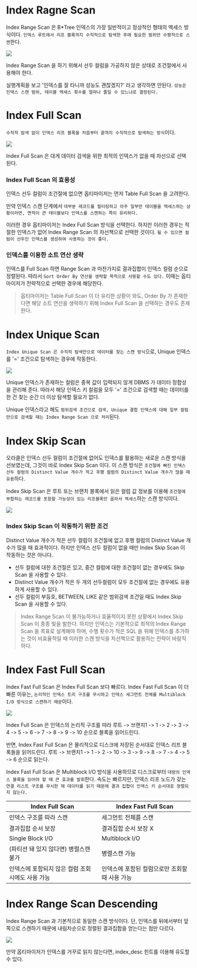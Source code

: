 # Index Ragne Scan
Index Range Scan 은 B*Tree 인덱스의 가장 일반적이고 정상적인 형태의 엑세스 방식이다. `인덱스 루트에서 리프 블록까지 수직적으로 탐색한 후에 필요한 범위만 수평적으로 스캔`한다.

![](file:///Users/kinseonghyeon/Desktop/range.png)

Index Range Scan 을 하기 위해서 선두 컬럼을 가공하지 않은 상태로 조건절에서 사용해야 한다.

실행계획을 보고 '인덱스를 잘 타니까 성능도 괜찮겠지?' 라고 생각하면 안된다. `성능은 인덱스 스캔 범위, 테이블 엑세스 횟수를 얼마나 줄일 수 있느냐로 결정된다.`

# Index Full Scan
`수직적 탐색 없이 인덱스 리프 블록을 처음부터 끝까지 수직적으로 탐색하는 방식`이다.

![](file:///Users/kinseonghyeon/Desktop/full%20scan.png)

Index Full Scan 은 대게 데이터 검색을 위한 최적의 인덱스가 없을 때 차선으로 선택된다.

### Index Full Scan 의 효용성
인덱스 선두 컬럼이 조건절에 없으면 옵티마이저는 먼저 Table Full Scan 을 고려한다.

만약 인덱스 스캔 단계에서 `대부분 레코드를 필터링하고 아주 일부만 테이블을 엑세스하는 상황이라면, 면적이 큰 테이블보다 인덱스를 스캔하는 쪽이 유리하다.`

이러한 경우 옵티마이저는 Index Full Scan 방식을 선택한다. 하지만 이러한 경우는 적절한 인덱스가 없어 Index Range Scan 의 차선책으로 선택한 것이다. `될 수 있으면 컬럼이 선두인 인덱스를 생성하여 사용하는 것이 좋다.`  

### 인덱스를 이용한 소트 연산 생략
인덱스를 Full Scan 하면 Range Scan 과 마찬가지로 결과집합이 인덱스 컬럼 순으로 정렬된다. 따라서 `Sort Order By 연산을 생략할 목적으로 사용할 수도 있다.` 이때는 옵티마이저가 전략적으로 선택한 경우에 해당한다.

> 옵티마이저는 Table Full Scan 이 더 유리한 상황이 와도, Order By 가 존재한다면 해당 소트 연산을 생략하기 위해 Index Full Scan 을 선택하는 경우도 존재한다.

# Index Unique Scan
`Index Unique Scan 은 수직적 탐색만으로 데이터를 찾는 스캔 방식`으로, Unique 인덱스를 '=' 조건으로 탐색하는 경우에 작동한다.

![](file:///Users/kinseonghyeon/Desktop/unique.png)

Unique 인덱스가 존재하는 컬럼은 중복 값이 입력되지 않게 DBMS 가 데이터 정합성을 관리해 준다. 따라서 해당 인덱스 키 컬럼을 모두 '=' 조건으로 검색할 때는 데이터를 한 건 찾는 순간 더 이상 탐색할 필요가 없다.

Unique 인덱스라고 해도 `범위검색 조건으로 검색, Unique 결합 인덱스에 대해 일부 컬럼만으로 검색할 때는 Index Range Scan 으로 처리`된다.

# Index Skip Scan
오라클은 인덱스 선두 컬럼이 조건절에 없어도 인덱스를 활용하는 새로운 스캔 방식을 선보였는데, 그것이 바로 Index Skip Scan 이다. 이 스캔 방식은 `조건절에 빠진 인덱스 선두 컬럼의 Distinct Value 개수가 적고 후행 컬럼의 Distinct Value 개수가 많을 때 유용`하다.

Index Skip Scan 은 루트 또는 브랜치 블록에서 읽은 컬럼 값 정보를 이용해 `조건절에 부합하는 레코드를 포함할 가능성이 있는 리프블록만 골라서 엑세스`하는 스캔 방식이다.

![](file:///Users/kinseonghyeon/Desktop/skip.png)

### Index Skip Scan 이 작동하기 위한 조건
Distinct Value 개수가 적은 선두 컬럼이 조건절에 없고 후행 컬럼의 Distinct Value 개수가 많을 때 효과적이다. 하지만 인덱스 선두 컬럼이 없을 때만 Index Skip Scan 이 작동하는 것은 아니다.
- 선두 컬럼에 대한 조건절은 있고, 중간 컬럼에 대한 조건절이 없는 경우에도 Skip Scan 을 사용할 수 있다.
- Distinct Value 개수가 적은 두 개의 선두컬럼이 모두 조건절에 없는 경우에도 유용하게 사용할 수 있다.
- 선두 컬럼이 부등호, BETWEEN, LIKE 같은 범위검색 조건일 때도 Index Skip Scan 을 사용할 수 있다.

> Index Range Scan 이 불가능하거나 효율적이지 못한 상황에서 Index Skip Scan 이 종종 빛을 발한다. 하지만 인덱스는 기본적으로 최적의 Index Range Scan 을 목표로 설계해야 하며, 수행 횟수가 적은 SQL 을 위해 인덱스를 추가하는 것이 비효율적일 때 이러한 스캔 방식을 차선책으로 활용하는 전략이 바람직하다.

# Index Fast Full Scan
Index Fast Full Scan 은 Index Full Scan 보다 빠르다. Index Fast Full Scan 이 더 빠른 이유는, `논리적인 인덱스 트리 구조를 무시하고 인덱스 세그먼트 전체를 Multiblock I/O 방식으로 스캔하기 때문`이다.

![](file:///Users/kinseonghyeon/Desktop/fast%20full%20scan.png)

Index Full Scan 은 인덱스의 논리적 구조를 따라 루트 -> 브랜치1 -> 1 -> 2 -> 3 -> 4 -> 5 -> 6 -> 7 -> 8 -> 9 -> 10 순으로 블록을 읽어드린다.

반면, Index Fast Full Scan 은 물리적으로 디스크에 저장된 순서대로 인덱스 리프 블록들을 읽어드린다. 루트 -> 브랜치1 -> 1 -> 2 -> 10 -> 3 -> 9 -> 8 -> 7 -> 4 -> 5 -> 6 순으로 읽는다.

Index Fast Full Scan 은 Multiblock I/O 방식을 사용하므로 디스크로부터 `대량의 인덱스 블록을 읽어야 할 때 큰 효과를 발휘`한다. 속도는 빠르지만, 인덱스 리프 노드가 갖는 `연결 리스트 구조를 무시한 채 데이터를 읽기 때문에 결과 집합이 인덱스 키 순서대로 정렬되지 않는다.`

| Index Full Scan | Index Fast Full Scan |
| --- | --- |
| 인덱스 구조를 따라 스캔 | 세그먼트 전체를 스캔 |
| 결과집합 순서 보장 | 결과집합 순서 보장 X |
| Single Block I/O | Multiblock I/O |
| (파티션 돼 있지 않다면) 병렬스캔 불가 | 병렬스캔 가능 |
| 인덱스에 포함되지 않은 컬럼 조회 시에도 사용 가능 | 인덱스에 포함된 컬럼으로만 조회할 때 사용 가능 |

# Index Range Scan Descending
Index Range Scan 과 기본적으로 동일한 스캔 방식이다. 단, 인덱스를 뒤에서부터 앞쪽으로 스캔하기 때문에 내림차순으로 정렬된 결과집합을 얻는다는 점만 다르다.

![](file:///Users/kinseonghyeon/Desktop/descending.png)

만약 옵티마이저가 인덱스를 거꾸로 읽지 않는다면, index_desc 힌트를 이용해 유도할 수 있다.


